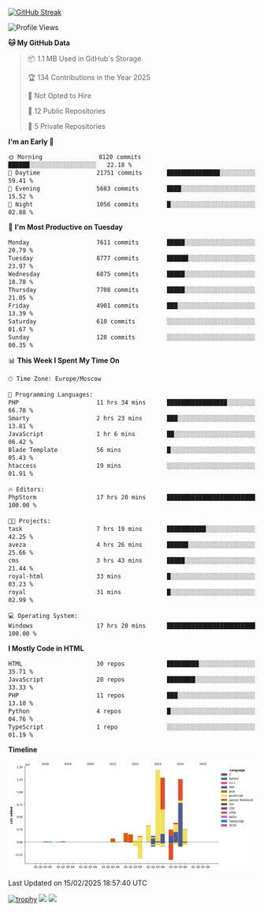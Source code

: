 [![GitHub Streak](https://github-readme-streak-stats.herokuapp.com/?user=yogik10)](https://git.io/streak-stats)
<!--START_SECTION:waka-->
![Profile Views](http://img.shields.io/badge/Profile%20Views-0-blue)

**🐱 My GitHub Data** 

> 📦 1.1 MB Used in GitHub's Storage 
 > 
> 🏆 134 Contributions in the Year 2025
 > 
> 🚫 Not Opted to Hire
 > 
> 📜 12 Public Repositories 
 > 
> 🔑 5 Private Repositories 
 > 
**I'm an Early 🐤** 

```text
🌞 Morning                8120 commits        ██████░░░░░░░░░░░░░░░░░░░   22.18 % 
🌆 Daytime                21751 commits       ███████████████░░░░░░░░░░   59.41 % 
🌃 Evening                5683 commits        ████░░░░░░░░░░░░░░░░░░░░░   15.52 % 
🌙 Night                  1056 commits        █░░░░░░░░░░░░░░░░░░░░░░░░   02.88 % 
```
📅 **I'm Most Productive on Tuesday** 

```text
Monday                   7611 commits        █████░░░░░░░░░░░░░░░░░░░░   20.79 % 
Tuesday                  8777 commits        ██████░░░░░░░░░░░░░░░░░░░   23.97 % 
Wednesday                6875 commits        █████░░░░░░░░░░░░░░░░░░░░   18.78 % 
Thursday                 7708 commits        █████░░░░░░░░░░░░░░░░░░░░   21.05 % 
Friday                   4901 commits        ███░░░░░░░░░░░░░░░░░░░░░░   13.39 % 
Saturday                 610 commits         ░░░░░░░░░░░░░░░░░░░░░░░░░   01.67 % 
Sunday                   128 commits         ░░░░░░░░░░░░░░░░░░░░░░░░░   00.35 % 
```


📊 **This Week I Spent My Time On** 

```text
🕑︎ Time Zone: Europe/Moscow

💬 Programming Languages: 
PHP                      11 hrs 34 mins      █████████████████░░░░░░░░   66.78 % 
Smarty                   2 hrs 23 mins       ███░░░░░░░░░░░░░░░░░░░░░░   13.81 % 
JavaScript               1 hr 6 mins         ██░░░░░░░░░░░░░░░░░░░░░░░   06.42 % 
Blade Template           56 mins             █░░░░░░░░░░░░░░░░░░░░░░░░   05.43 % 
htaccess                 19 mins             ░░░░░░░░░░░░░░░░░░░░░░░░░   01.91 % 

🔥 Editors: 
PhpStorm                 17 hrs 20 mins      █████████████████████████   100.00 % 

🐱‍💻 Projects: 
task                     7 hrs 19 mins       ███████████░░░░░░░░░░░░░░   42.25 % 
aveza                    4 hrs 26 mins       ██████░░░░░░░░░░░░░░░░░░░   25.66 % 
cms                      3 hrs 43 mins       █████░░░░░░░░░░░░░░░░░░░░   21.44 % 
royal-html               33 mins             █░░░░░░░░░░░░░░░░░░░░░░░░   03.23 % 
royal                    31 mins             █░░░░░░░░░░░░░░░░░░░░░░░░   02.99 % 

💻 Operating System: 
Windows                  17 hrs 20 mins      █████████████████████████   100.00 % 
```

**I Mostly Code in HTML** 

```text
HTML                     30 repos            █████████░░░░░░░░░░░░░░░░   35.71 % 
JavaScript               28 repos            ████████░░░░░░░░░░░░░░░░░   33.33 % 
PHP                      11 repos            ███░░░░░░░░░░░░░░░░░░░░░░   13.10 % 
Python                   4 repos             █░░░░░░░░░░░░░░░░░░░░░░░░   04.76 % 
TypeScript               1 repo              ░░░░░░░░░░░░░░░░░░░░░░░░░   01.19 % 
```



**Timeline**

![Lines of Code chart](https://raw.githubusercontent.com/Yogik10/Yogik10/main/assets/bar_graph.png)


 Last Updated on 15/02/2025 18:57:40 UTC
<!--END_SECTION:waka-->
[![trophy](https://github-profile-trophy.vercel.app/?username=yogik10)](https://github.com/ryo-ma/github-profile-trophy)
![](https://github-profile-summary-cards.vercel.app/api/cards/profile-details?username=yogik10&theme=solarized_dark)
![](https://github-profile-summary-cards.vercel.app/api/cards/most-commit-language?username=yogik10&theme=solarized_dark)


